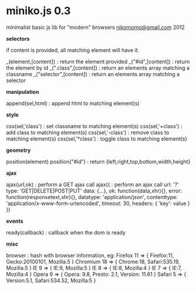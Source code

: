 miniko.js 0.3
=============
minimalist basic js lib for "modern" browsers
nikomomo@gmail.com 2012  

**selectors**

if content is provided, all matching element will have it.

  _(element,[content])    : return the element provided
  _("#id",[content])      : return the element by id
  _(".class",[content])   : return an elements array matching a classname
  _("selector",[content]) : return an elements array matching a selector

**manipulation**

  append(sel,html)        : append html to matching element(s)

**style**  

  css(sel,'class')        : set classname to matching element(s)
  css(sel,'+class')       : add class to matching element(s)
  css(sel,'-class')       : remove class to matching element(s)
  css(sel,'*class')       : toggle class to matching element(s)
  
**geometry**

  position(element)
  position("#id")         : return {left,right,top,bottom,width,height}

**ajax**
  
  ajax(url,ok)            : perform a GET ajax call
  ajax({                  : perform an ajax call
     url: '?'           
     type: 'GET|DELETE|POST|PUT'
     data: {...},
     ok: function(data,xhr){},
     error: function(responsetext,xhr){},
     datatype: 'application/json',
     contenttype: 'application/x-www-form-urlencoded',
     timeout: 30,
     headers: {
      'key': value
     }
  })
  
**events**

  ready(callback) : callback when the dom is ready
  
**misc**

  browser  : hash with browser information, eg:
             Firefox 11 => { Firefox:11, Gecko:20100101, Mozilla:5 }
            Chromium 18 => { Chrome:18, Safari:535.19, Mozilla:5 }
                   IE 9 => { IE:9, Mozilla:5 }
                   IE 8 => { IE:8, Mozilla:4 }
                   IE 7 => { IE:7, Mozilla:4 }
                Opera 9 => { Opera: 9.8, Presto: 2.1, Version: 11.61 }
               Safari 5 => { Version:5.1, Safari:534.52, Mozilla:5 }